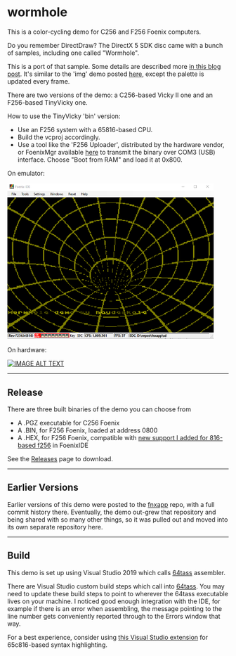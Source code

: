 # wormhole
This is a color-cycling demo for C256 and F256 Foenix computers.

Do you remember DirectDraw? The DirectX 5 SDK disc came with a bunch of samples, including one called "Wormhole". 

This is a port of that sample. Some details are described more [in this blog post](http://cml-a.com/content/). It's similar to the 'img' demo posted [here](https://github.com/clandrew/fnxapp/), except the palette is updated every frame.

There are two versions of the demo: a C256-based Vicky II one and an F256-based TinyVicky one.

How to use the TinyVicky 'bin' version:
  * Use an F256 system with a 65816-based CPU.
  * Build the vcproj accordingly.
  * Use a tool like the 'F256 Uploader', distributed by the hardware vendor, or FoenixMgr available [here](https://github.com/pweingar/FoenixMgr) to transmit the binary over COM3 (USB) interface. Choose "Boot from RAM" and load it at 0x800.

On emulator:

<img src="https://raw.githubusercontent.com/clandrew/wormhole/main/Images/wormhole.f256.PNG" width="470" >

On hardware:

[![IMAGE ALT TEXT](http://img.youtube.com/vi/vjkgd6v-hJM/0.jpg)](http://www.youtube.com/watch?v=vjkgd6v-hJM "Video Title")

-----
## Release

There are three built binaries of the demo you can choose from
* A .PGZ executable for C256 Foenix
* A .BIN, for F256 Foenix, loaded at address 0800
* A .HEX, for F256 Foenix, compatible with [new support I added for 816-based f256](https://github.com/clandrew/fnxide/commit/c7dc6c1a05816ec8739ab344b915de85b0d9069d) in FoenixIDE

See the [Releases](https://github.com/clandrew/wormhole/releases) page to download.

-----
## Earlier Versions

Earlier versions of this demo were posted to the [fnxapp](https://github.com/clandrew/fnxapp/) repo, with a full commit history there. Eventually, the demo out-grew that repository and being shared with so many other things, so it was pulled out and moved into its own separate repository here.

-----

## Build

This demo is set up using Visual Studio 2019 which calls [64tass](https://tass64.sourceforge.net) assembler.

There are Visual Studio custom build steps which call into [64tass](https://tass64.sourceforge.net). You may need to update these build steps to point to wherever the 64tass executable lives on your machine. I noticed good enough integration with the IDE, for example if there is an error when assembling, the message pointing to the line number gets conveniently reported through to the Errors window that way.

For a best experience, consider using [this Visual Studio extension](https://github.com/clandrew/vscolorize65c816) for 65c816-based syntax highlighting.


